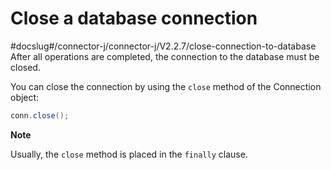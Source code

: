 Close a database connection 
================================================
#docslug#/connector-j/connector-j/V2.2.7/close-connection-to-database
After all operations are completed, the connection to the database must be closed. 

You can close the connection by using the `close` method of the Connection object:

```java
conn.close();
```


**Note**



Usually, the `close` method is placed in the `finally` clause.

